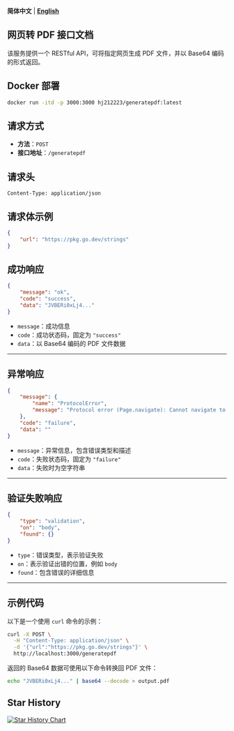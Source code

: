 **简体中文** | [**English**](./README_EN.md)

## 网页转 PDF 接口文档

该服务提供一个 RESTful API，可将指定网页生成 PDF 文件，并以 Base64 编码的形式返回。

## Docker 部署

```bash
docker run -itd -p 3000:3000 hj212223/generatepdf:latest
```

## 请求方式

- **方法**：`POST`
- **接口地址**：`/generatepdf`

## 请求头

```
Content-Type: application/json
```

## 请求体示例

```json
{
    "url": "https://pkg.go.dev/strings"
}
```

## 成功响应

```json
{
    "message": "ok",
    "code": "success",
    "data": "JVBERi0xLj4..."
}
```

- `message`：成功信息
- `code`：成功状态码，固定为 `"success"`
- `data`：以 Base64 编码的 PDF 文件数据

---

## 异常响应

```json
{
    "message": {
        "name": "ProtocolError",
        "message": "Protocol error (Page.navigate): Cannot navigate to invalid URL"
    },
    "code": "failure",
    "data": ""
}
```

- `message`：异常信息，包含错误类型和描述
- `code`：失败状态码，固定为 `"failure"`
- `data`：失败时为空字符串

---

## 验证失败响应

```json
{
    "type": "validation",
    "on": "body",
    "found": {}
}
```

- `type`：错误类型，表示验证失败
- `on`：表示验证出错的位置，例如 `body`
- `found`：包含错误的详细信息

---

## 示例代码

以下是一个使用 `curl` 命令的示例：

```bash
curl -X POST \
  -H "Content-Type: application/json" \
  -d '{"url":"https://pkg.go.dev/strings"}' \
  http://localhost:3000/generatepdf
```

返回的 Base64 数据可使用以下命令转换回 PDF 文件：

```bash
echo "JVBERi0xLj4..." | base64 --decode > output.pdf
```
## Star History

[![Star History Chart](https://api.star-history.com/svg?repos=hj21222/generatepdf&type=Timeline)](https://www.star-history.com/#hj21222/generatepdf&Timeline)
